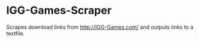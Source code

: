 # IGG-Games-Scraper
Scrapes download links from http://IGG-Games.com/ and outputs links to a textfile.
